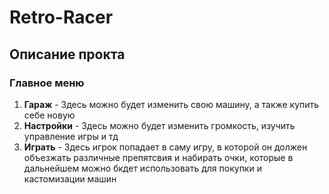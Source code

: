 # Retro-Racer
## Описание прокта
### Главное меню
1.  **Гараж** - Здесь можно будет изменить свою машину, а также купить себе новую
2.  **Настройки** - Здесь можно будет изменить громкость, изучить управление игры и тд
3.  **Играть** - Здесь игрок попадает в саму игру, в которой он должен объезжать различные препятсвия и набирать очки, которые в дальнейшем можно бкдет использовать для покупки и кастомизации машин
